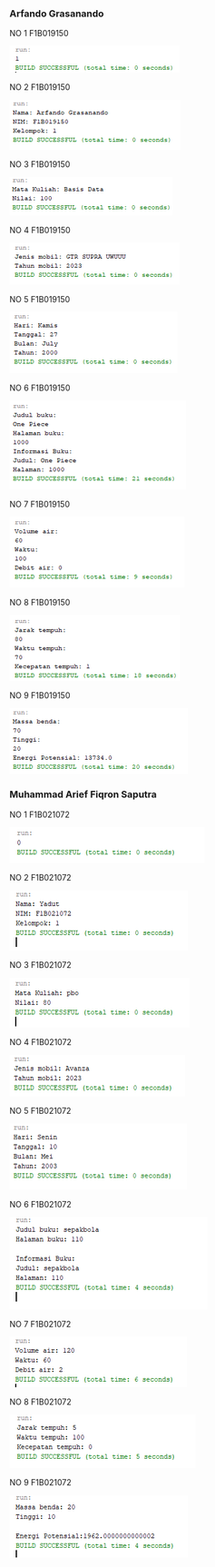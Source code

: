 <h3>Arfando Grasanando</h3>
<p>NO 1 F1B019150</p>
<img src="https://raw.githubusercontent.com/beraskencur/p3-Kelompok-1/main/Arfando Grasanando/No1.png">
<p></p>
<p>NO 2 F1B019150</p>
<img src="https://raw.githubusercontent.com/beraskencur/p3-Kelompok-1/main/Arfando Grasanando/No2.png">
<p></p>
<p>NO 3 F1B019150</p>
<img src="https://raw.githubusercontent.com/beraskencur/p3-Kelompok-1/main/Arfando Grasanando/No3.png">
<p></p>
<p>NO 4 F1B019150</p>
<img src="https://raw.githubusercontent.com/beraskencur/p3-Kelompok-1/main/Arfando Grasanando/No4.png">
<p></p>
<p>NO 5 F1B019150</p>
<img src="https://raw.githubusercontent.com/beraskencur/p3-Kelompok-1/main/Arfando Grasanando/No5.png">
<p></p>
<p>NO 6 F1B019150</p>
<img src="https://raw.githubusercontent.com/beraskencur/p3-Kelompok-1/main/Arfando Grasanando/No6.png">
<p></p>
<p>NO 7 F1B019150</p>
<img src="https://raw.githubusercontent.com/beraskencur/p3-Kelompok-1/main/Arfando Grasanando/No7.png">
<p></p>
<p>NO 8 F1B019150</p>
<img src="https://raw.githubusercontent.com/beraskencur/p3-Kelompok-1/main/Arfando Grasanando/No8.png">
<p></p>
<p>NO 9 F1B019150</p>
<img src="https://raw.githubusercontent.com/beraskencur/p3-Kelompok-1/main/Arfando Grasanando/No9.png">
<p></p>

<h3>Muhammad Arief Fiqron Saputra</h3>
<p>NO 1 F1B021072</p>
<img src="https://raw.githubusercontent.com/beraskencur/p3-Kelompok-1/main/Muhammad Arief Fiqron Saputra/Screnshoot/p3no1_F1B021072.png">
<p></p>
<p>NO 2 F1B021072</p>
<img src="https://raw.githubusercontent.com/beraskencur/p3-Kelompok-1/main/Muhammad Arief Fiqron Saputra/Screnshoot/p3no2_F1B021072.png">
<p></p>
<p>NO 3 F1B021072</p>
<img src="https://raw.githubusercontent.com/beraskencur/p3-Kelompok-1/main/Muhammad Arief Fiqron Saputra/Screnshoot/p3no3_F1B021072.png">
<p></p>
<p>NO 4 F1B021072</p>
<img src="https://raw.githubusercontent.com/beraskencur/p3-Kelompok-1/main/Muhammad Arief Fiqron Saputra/Screnshoot/p3no4_F1B021072.png">
<p></p>
<p>NO 5 F1B021072</p>
<img src="https://raw.githubusercontent.com/beraskencur/p3-Kelompok-1/main/Muhammad Arief Fiqron Saputra/Screnshoot/p3no5_F1B021072.png">
<p></p>
<p>NO 6 F1B021072</p>
<img src="https://raw.githubusercontent.com/beraskencur/p3-Kelompok-1/main/Muhammad Arief Fiqron Saputra/Screnshoot/p3no6_F1B021072.png">
<p></p>
<p>NO 7 F1B021072</p>
<img src="https://raw.githubusercontent.com/beraskencur/p3-Kelompok-1/main/Muhammad Arief Fiqron Saputra/Screnshoot/p3no7_F1B021072.png">
<p></p>
<p>NO 8 F1B021072</p>
<img src="https://raw.githubusercontent.com/beraskencur/p3-Kelompok-1/main/Muhammad Arief Fiqron Saputra/Screnshoot/p3no8_F1B021072.png">
<p></p>
<p>NO 9 F1B021072</p>
<img src="https://raw.githubusercontent.com/beraskencur/p3-Kelompok-1/main/Muhammad Arief Fiqron Saputra/Screnshoot/p3no9_F1B021072.png">
<p></p>
